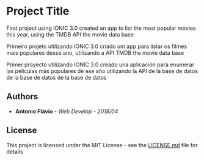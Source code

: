 # Project Title

First project using IONIC 3.0 created an app to list the most popular movies this year, using the TMDB API the movie data base

Primeiro projeto utilizando IONIC 3.0 criado um app para listar os filmes mais populares desse ano, utilizando a API TMDB the movie data base


Primer proyecto utilizando IONIC 3.0 creado una aplicación para enumerar las películas más populares de ese año utilizando la API de la base de datos de la base de datos de la base de datos

## Authors

* **Antonio Flávio** - *Web Develop - 2018/04*

## License

This project is licensed under the MIT License - see the [LICENSE.md](LICENSE.md) file for details


